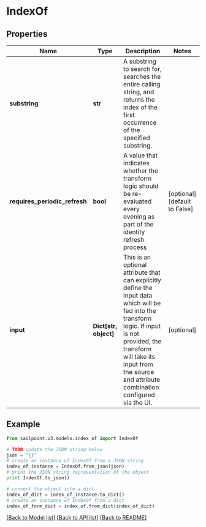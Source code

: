 # IndexOf


## Properties

Name | Type | Description | Notes
------------ | ------------- | ------------- | -------------
**substring** | **str** | A substring to search for, searches the entire calling string, and returns the index of the first occurrence of the specified substring. | 
**requires_periodic_refresh** | **bool** | A value that indicates whether the transform logic should be re-evaluated every evening as part of the identity refresh process | [optional] [default to False]
**input** | **Dict[str, object]** | This is an optional attribute that can explicitly define the input data which will be fed into the transform logic. If input is not provided, the transform will take its input from the source and attribute combination configured via the UI. | [optional] 

## Example

```python
from sailpoint.v3.models.index_of import IndexOf

# TODO update the JSON string below
json = "{}"
# create an instance of IndexOf from a JSON string
index_of_instance = IndexOf.from_json(json)
# print the JSON string representation of the object
print IndexOf.to_json()

# convert the object into a dict
index_of_dict = index_of_instance.to_dict()
# create an instance of IndexOf from a dict
index_of_form_dict = index_of.from_dict(index_of_dict)
```
[[Back to Model list]](../README.md#documentation-for-models) [[Back to API list]](../README.md#documentation-for-api-endpoints) [[Back to README]](../README.md)


